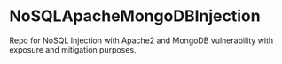 # NoSQLApacheMongoDBInjection
Repo for NoSQL Injection with Apache2 and MongoDB vulnerability with exposure and mitigation purposes.
